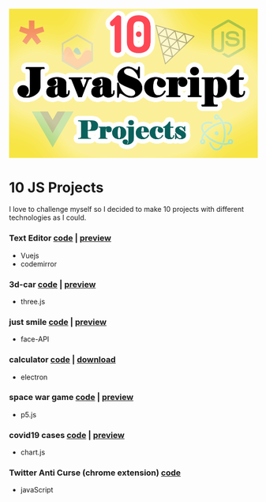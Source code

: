 ![10 js projects](10-js-projects-cover.png)
# 10 JS Projects
I love to challenge myself so I decided to make 10 projects with different technologies as I could.
### Text Editor [code](https://github.com/ahmadfathy97/10-js-projects/tree/text-editor) |  [preview](https://online-text-editor.netlify.app/)
  * Vuejs
  * codemirror

### 3d-car [code](https://github.com/ahmadfathy97/10-js-projects/tree/3d-car) | [preview](https://3d-car.netlify.app/)
  * three.js

### just smile [code](https://github.com/ahmadfathy97/10-js-projects/tree/face-recognition) |  [preview](https://just-smile.netlify.app/)
  * face-API

### calculator [code](https://github.com/ahmadfathy97/10-js-projects/tree/calculator) | [download](https://github.com/ahmadfathy97/10-js-projects/releases/download/Calculator/calculator.Setup.1.0.0.exe)
  * electron

### space war game [code](https://github.com/ahmadfathy97/10-js-projects/tree/space-war) | [preview](https://space-war2.netlify.app/)
  * p5.js

### covid19 cases [code](https://github.com/ahmadfathy97/10-js-projects/tree/covid19-cases) | [preview](https://covid19-cases-charts.netlify.app/)
  * chart.js

### Twitter Anti Curse (chrome extension) [code](https://github.com/ahmadfathy97/10-js-projects/tree/anti-bad-words)
  * javaScript
